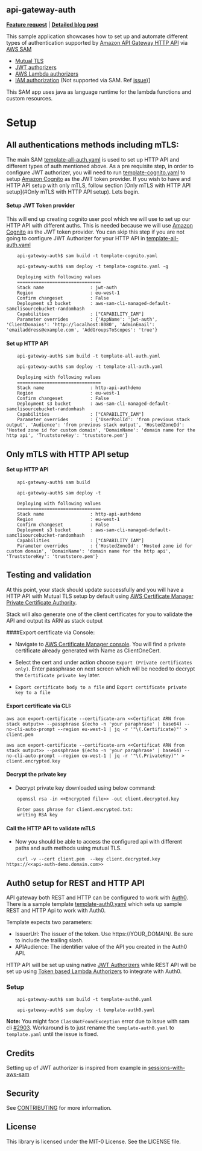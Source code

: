## api-gateway-auth

**[Feature request](https://github.com/aws-samples/api-gateway-auth/issues/new)** | **[Detailed blog post](https://aws.amazon.com/blogs/compute/automating-mutual-tls-setup-for-amazon-api-gateway/)**

This sample application showcases how to set up and automate different types of authentication supported by 
[Amazon API Gateway HTTP API](https://docs.aws.amazon.com/apigateway/latest/developerguide/http-api.html) via [AWS SAM](https://docs.aws.amazon.com/serverless-application-model/latest/developerguide/what-is-sam.html)

- [Mutual TLS](https://docs.aws.amazon.com/apigateway/latest/developerguide/http-api-mutual-tls.html)
- [JWT authorizers](https://docs.aws.amazon.com/apigateway/latest/developerguide/http-api-jwt-authorizer.html)
- [AWS Lambda authorizers](https://docs.aws.amazon.com/apigateway/latest/developerguide/http-api-lambda-authorizer.html)
- [IAM authorization](https://docs.aws.amazon.com/apigateway/latest/developerguide/http-api-access-control-iam.html) (Not supported via SAM. Ref [issue](https://github.com/aws/aws-sam-cli/issues/2233))]

This SAM app uses java as language runtime for the lambda functions and custom resources.

# Setup 

## All authentications methods including mTLS:

The main SAM [template-all-auth.yaml](template-all-auth.yaml) is used to set up HTTP API and different types of auth mentioned above.
As a pre requisite step, in order to configure JWT authorizer, you will need to run [template-cognito.yaml](template-cognito.yaml)
to setup [Amazon Cognito](https://aws.amazon.com/cognito/) as the JWT token provider. If you wish to have and 
HTTP API setup with only mTLS, follow section [Only mTLS with HTTP API setup](#Only mTLS with HTTP API setup). Lets begin.

#### Setup JWT Token provider

This will end up creating cognito user pool which we will use to set up our HTTP API with different auths.
This is needed because we will use [Amazon Cognito](https://aws.amazon.com/cognito/) as the JWT token provider.
You can skip this step if you are not going to configure JWT Authorizer for your HTTP API 
in [template-all-auth.yaml](template-all-auth.yaml#L174)

```
    api-gateway-auth$ sam build -t template-cognito.yaml
```

```
    api-gateway-auth$ sam deploy -t template-cognito.yaml -g

    Deploying with following values
    ===============================
    Stack name                 : jwt-auth
    Region                     : eu-west-1
    Confirm changeset          : False
    Deployment s3 bucket       : aws-sam-cli-managed-default-samclisourcebucket-randomhash
    Capabilities               : ["CAPABILITY_IAM"]
    Parameter overrides        : {'AppName': 'jwt-auth', 'ClientDomains': 'http://localhost:8080', 'AdminEmail': 'emailaddress@example.com', 'AddGroupsToScopes': 'true'}

```

#### Set up HTTP API

```
    api-gateway-auth$ sam build -t template-all-auth.yaml
```

```
    api-gateway-auth$ sam deploy -t template-all-auth.yaml

    Deploying with following values
    ===============================
    Stack name                 : http-api-authdemo
    Region                     : eu-west-1
    Confirm changeset          : False
    Deployment s3 bucket       : aws-sam-cli-managed-default-samclisourcebucket-randomhash
    Capabilities               : ["CAPABILITY_IAM"]
    Parameter overrides        : {'UserPoolId': 'from previous stack output', 'Audience': 'from previous stack output', 'HostedZoneId': 'Hosted zone id for custom domain', 'DomainName': 'domain name for the http api', 'TruststoreKey': 'truststore.pem'}
```

## Only mTLS with HTTP API setup

#### Set up HTTP API

```
    api-gateway-auth$ sam build
```

```
    api-gateway-auth$ sam deploy -t

    Deploying with following values
    ===============================
    Stack name                 : http-api-authdemo
    Region                     : eu-west-1
    Confirm changeset          : False
    Deployment s3 bucket       : aws-sam-cli-managed-default-samclisourcebucket-randomhash
    Capabilities               : ["CAPABILITY_IAM"]
    Parameter overrides        : {'HostedZoneId': 'Hosted zone id for custom domain', 'DomainName': 'domain name for the http api', 'TruststoreKey': 'truststore.pem'}
```


## Testing and validation

At this point, your stack should update successfully and you will have a HTTP API with Mutual TLS setup by default using 
[AWS Certificate Manager Private Certificate Authority](https://aws.amazon.com/certificate-manager/private-certificate-authority/).

Stack will also generate one of the client certificates for you to validate the API and output its ARN as stack output

####Export certificate via Console:

- Navigate to [AWS Certificate Manager console](https://console.aws.amazon.com/acm/home). You will find a private 
certificate already generated with Name as ClientOneCert.

- Select the cert and under action choose `Export (Private certificates only)`. Enter passphrase on next screen which 
will be needed to decrypt the `Certificate private key` later.

- `Export certificate body to a file` and `Export certificate private key to a file`

#### Export certificate via CLI:

```
aws acm export-certificate --certificate-arn <<Certificat ARN from stack output>> --passphrase $(echo -n 'your paraphrase' | base64) --no-cli-auto-prompt --region eu-west-1 | jq -r '"\(.Certificate)"' > client.pem
```

```
aws acm export-certificate --certificate-arn <<Certificat ARN from stack output>> --passphrase $(echo -n 'your paraphrase' | base64) --no-cli-auto-prompt --region eu-west-1 | jq -r '"\(.PrivateKey)"' > client.encrypted.key
```

#### Decrypt the private key

- Decrypt private key downloaded using below command:

```
    openssl rsa -in <<Encrypted file>> -out client.decrypted.key

    Enter pass phrase for client.encrypted.txt:
    writing RSA key
```

#### Call the HTTP API to validate mTLS

- Now you should be able to access the configured api with different paths and auth methods using mutual TLS.

```
    curl -v --cert client.pem  --key client.decrypted.key https://<<api-auth-demo.domain.com>>
```

## Auth0 setup for REST and HTTP API

API gateway both REST and HTTP can be configured to work with [Auth0](https://auth0.com/). There is a sample template
[template-auth0.yaml](template-auth0.yaml) which sets up sample REST and HTTP Api to work with Auth0.

Template expects two parameters:

- IssuerUrl: The issuer of the token. Use https://YOUR_DOMAIN/. Be sure to include the trailing slash. 
- APIAudience: The identifier value of the API you created in the Auth0 API.

HTTP API will be set up using native [JWT Authorizers](https://docs.aws.amazon.com/apigateway/latest/developerguide/http-api-jwt-authorizer.html)
while REST API will be set up using [Token based Lambda Authorizers](https://docs.aws.amazon.com/apigateway/latest/developerguide/apigateway-use-lambda-authorizer.html) 
to integrate with Auth0.

### Setup

```
    api-gateway-auth$ sam build -t template-auth0.yaml
```

```
    api-gateway-auth$ sam deploy -t template-auth0.yaml
```

**Note:** You might face `ClassNotFoundException` error due to issue with sam cli [#2903](https://github.com/aws/aws-sam-cli/issues/2093).
Workaround is to just rename the `template-auth0.yaml` to `template.yaml` until the issue is fixed.


## Credits

Setting up of JWT authorizer is inspired from example in [sessions-with-aws-sam](https://github.com/aws-samples/sessions-with-aws-sam/tree/master/cognito)  

## Security

See [CONTRIBUTING](CONTRIBUTING.md#security-issue-notifications) for more information.

## License

This library is licensed under the MIT-0 License. See the LICENSE file.


